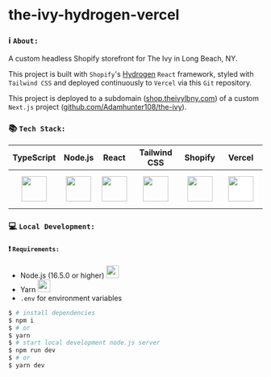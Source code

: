 # the-ivy-hydrogen-vercel 

### ℹ️ `About:` 
A custom headless Shopify storefront for The Ivy in Long Beach, NY.  

This project is built with `Shopify`'s [Hydrogen](https://shopify.dev/custom-storefronts/hydrogen) `React` framework, styled with `Tailwind CSS` and deployed continuously to `Vercel` via this `Git` repository.  

This project is deployed to a subdomain ([shop.theivylbny.com](shop.theivylbny.com)) of a custom `Next.js` project ([github.com/Adamhunter108/the-ivy](https://github.com/Adamhunter108/the-ivy)).


### 📚 `Tech Stack:`
| TypeScript | Node.js | React | Tailwind CSS | Shopify | Vercel |
| :----: | :----: | :----: | :----: | :----: | :----: |
| <img src="https://cdn.worldvectorlogo.com/logos/typescript.svg" width="50" height="50"/> | <img src="https://cdn.worldvectorlogo.com/logos/nodejs-icon.svg" width="50" height="50"/> | <img src="https://cdn.worldvectorlogo.com/logos/react-2.svg" width="50" height="50"/> | <img src="https://cdn.worldvectorlogo.com/logos/tailwind-css-2.svg" width="50" height="50"/> | <img src="https://cdn.worldvectorlogo.com/logos/shopify.svg" width="50" height="50"/> | <img src="https://cdn.worldvectorlogo.com/logos/vercel.svg" style="background-color:white;padding:10px;" width="50" height="50"/> |



### 💻 `Local Development:`
#### ❗️ `Requirements:`

* Node.js (16.5.0 or higher) <img src="https://cdn.worldvectorlogo.com/logos/nodejs-icon.svg" width="25" height="25"/> 
* Yarn <img src="https://cdn.worldvectorlogo.com/logos/yarn.svg" width="25" height="25"/>
* `.env` for environment variables

```bash
$ # install dependencies
$ npm i
$ # or
$ yarn 
$ # start local development node.js server
$ npm run dev
$ # or
$ yarn dev
```



<!-- # Hydrogen

[Hydrogen](https://shopify.dev/custom-storefronts/hydrogen) is a React framework and SDK that you can use to build fast and dynamic Shopify custom storefronts.

## Deploy Your Own

Deploy your own Hydrogen project with Vercel.

[![Deploy with Vercel](https://vercel.com/button)](https://vercel.com/new/clone?repository-url=https://github.com/vercel/vercel/tree/main/examples/hydrogen&template=hydrogen)

_Live Example: https://hydrogen-template.vercel.app_

## Getting started

**Requirements:**

- Node.js version 16.5.0 or higher
- Yarn

To create a new Hydrogen app, run:

```bash
npm init @shopify/hydrogen
```

## Running the dev server

Then `cd` into the new directory and run:

```bash
npm install
npm run dev
```

Remember to update `hydrogen.config.js` with your shop's domain and Storefront API token!

## Building for production

```bash
npm run build
```

## Previewing a production build

To run a local preview of your Hydrogen app in an environment similar to Oxygen, build your Hydrogen app and then run `npm run preview`:

```bash
npm run build
npm run preview
``` -->
